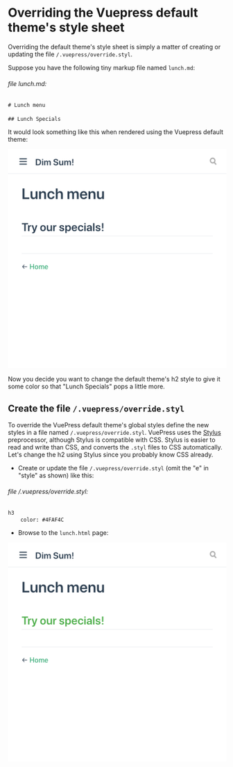 # Overriding the Vuepress default theme's style sheet

Overriding the default theme's style sheet is simply a matter of creating or updating 
the file `/.vuepress/override.styl`.

Suppose you have the following tiny markup file named `lunch.md`:

###### file lunch.md:
```markup
# Lunch menu

## Lunch Specials
```

It would look something like this when rendered using the Vuepress default theme:

![Screen shot of markup before changing h2 style](/assets/img/style-before-override.png)

Now you decide you want to change the default theme's h2 style to give it some color
so that "Lunch Specials" pops a little more.


## Create the file `/.vuepress/override.styl`

To override the VuePress default theme's global styles define the new styles in
a file named `/.vuepress/override.styl`. VuePress uses the [Stylus](http://stylus-lang.com/) 
preprocessor, although Stylus is compatible with CSS. Stylus is easier to read and write
than CSS, and converts the `.styl` files to CSS automatically. 
Let's change the h2 using Stylus since you probably know CSS already.

* Create or update the file `/.vuepress/override.styl` (omit the
"e" in "style" as shown) like this:

###### file /.vuepress/override.styl:

```
h3
    color: #4FAF4C
```    

* Browse to the `lunch.html` page:

![Screen shot of markup after changing h2 style](/assets/img/style-after-override.png)




